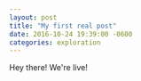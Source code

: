 ```yaml
---
layout: post
title: "My first real post"
date: 2016-10-24 19:39:00 -0600
categories: exploration
---
```

Hey there! We're live!
